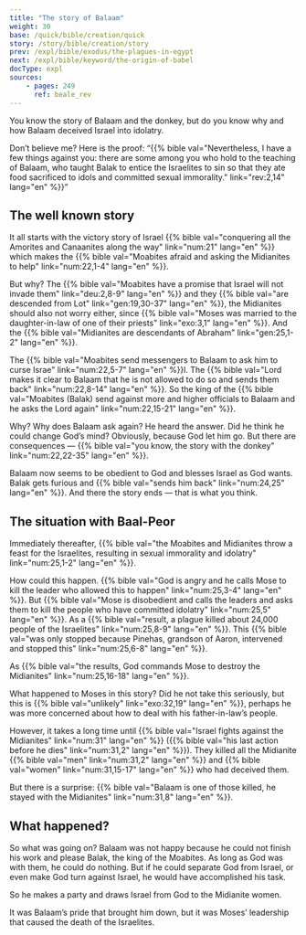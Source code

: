 ```yaml
---
title: "The story of Balaam"
weight: 30
base: /quick/bible/creation/quick
story: /story/bible/creation/story
prev: /expl/bible/exodus/the-plagues-in-egypt
next: /expl/bible/keyword/the-origin-of-babel
docType: expl
sources:
    - pages: 249
      ref: beale_rev
---
```


You know the story of Balaam and the donkey, but do you know why and how Balaam deceived Israel into idolatry.

Don’t believe me? Here is the proof: “{{% bible val="Nevertheless, I have a few things against you: there are some among you who hold to the teaching of Balaam, who taught Balak to entice the Israelites to sin so that they ate food sacrificed to idols and committed sexual immorality." link="rev:2,14" lang="en" %}}”

## The well known story

<a name="c389"></a>
It all starts with the victory story of Israel {{% bible val="conquering all the Amorites and Canaanites along the way" link="num:21" lang="en" %}} which makes the {{% bible val="Moabites afraid and asking the Midianites to help" link="num:22,1-4" lang="en" %}}.

But why? The {{% bible val="Moabites have a promise that Israel will not invade them" link="deu:2,8-9" lang="en" %}} and they {{% bible val="are descended from Lot" link="gen:19,30-37" lang="en" %}}, the Midianites should also not worry either, since {{% bible val="Moses was married to the daughter-in-law of one of their priests" link="exo:3,1" lang="en" %}}. And the {{% bible val="Midianites are descendants of Abraham" link="gen:25,1-2" lang="en" %}}.

The {{% bible val="Moabites send messengers to Balaam to ask him to curse Israe" link="num:22,5-7" lang="en" %}}l. The {{% bible val="Lord makes it clear to Balaam that he is not allowed to do so and sends them back" link="num:22,8-14" lang="en" %}}. So the king of the {{% bible val="Moabites (Balak) send against more and higher officials to Balaam and he asks the Lord again" link="num:22,15-21" lang="en" %}}.

Why? Why does Balaam ask again? He heard the answer. Did he think he could change God’s mind? Obviously, because God let him go. But there are consequences — {{% bible val="you know, the story with the donkey" link="num:22,22-35" lang="en" %}}.

Balaam now seems to be obedient to God and blesses Israel as God wants. Balak gets furious and {{% bible val="sends him back" link="num:24,25" lang="en" %}}. And there the story ends — that is what you think.

## The situation with Baal-Peor

<a name="8915"></a>
Immediately thereafter, {{% bible val="the Moabites and Midianites throw a feast for the Israelites, resulting in sexual immorality and idolatry" link="num:25,1-2" lang="en" %}}.

How could this happen. {{% bible val="God is angry and he calls Mose to kill the leader who allowed this to happen" link="num:25,3-4" lang="en" %}}. But {{% bible val="Mose is disobedient and calls the leaders and asks them to kill the people who have committed idolatry" link="num:25,5" lang="en" %}}. As a {{% bible val="result, a plague killed about 24,000 people of the Israelites" link="num:25,8-9" lang="en" %}}. This {{% bible val="was only stopped because Pinehas, grandson of Aaron, intervened and stopped this" link="num:25,6-8" lang="en" %}}.

As {{% bible val="the results, God commands Mose to destroy the Midianites" link="num:25,16-18" lang="en" %}}.

What happened to Moses in this story? Did he not take this seriously, but this is {{% bible val="unlikely" link="exo:32,19" lang="en" %}}, perhaps he was more concerned about how to deal with his father-in-law’s people.

However, it takes a long time until {{% bible val="Israel fights against the Midianites" link="num:31" lang="en" %}} ({{% bible val="his last action before he dies" link="num:31,2" lang="en" %}}). They killed all the Midianite {{% bible val="men" link="num:31,2" lang="en" %}} and {{% bible val="women" link="num:31,15-17" lang="en" %}} who had deceived them.

But there is a surprise: {{% bible val="Balaam is one of those killed, he stayed with the Midianites" link="num:31,8" lang="en" %}}.

## What happened?

<a name="6bd5"></a>
So what was going on? Balaam was not happy because he could not finish his work and please Balak, the king of the Moabites. As long as God was with them, he could do nothing. But if he could separate God from Israel, or even make God turn against Israel, he would have accomplished his task.

So he makes a party and draws Israel from God to the Midianite women.

It was Balaam’s pride that brought him down, but it was Moses’ leadership that caused the death of the Israelites.
